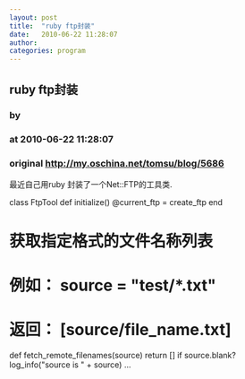 ```yaml
---
layout: post
title:  "ruby ftp封装"
date:   2010-06-22 11:28:07
author: 
categories: program
---
```


## ruby ftp封装
### by 
### at 2010-06-22 11:28:07
### original <http://my.oschina.net/tomsu/blog/5686>

最近自己用ruby 封装了一个Net::FTP的工具类.

class FtpTool
def initialize()
 @current_ftp = create_ftp
end

# 获取指定格式的文件名称列表
# 例如： source = "test/*.txt"
# 返回： [source/file_name.txt]
def fetch_remote_filenames(source)
 return [] if source.blank?
 log_info("source is " + source)
 ...